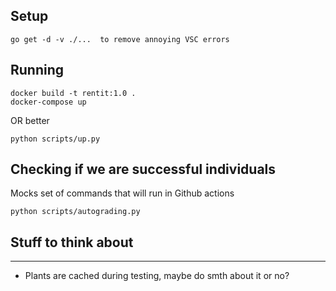## Setup 

```
go get -d -v ./...  to remove annoying VSC errors
```

## Running

```
docker build -t rentit:1.0 .
docker-compose up
```

OR better

```
python scripts/up.py
```

## Checking if we are successful individuals

Mocks set of commands that will run in Github actions

```
python scripts/autograding.py
```

## Stuff to think about
------------------------

* Plants are cached during testing, maybe do smth about it or no?
